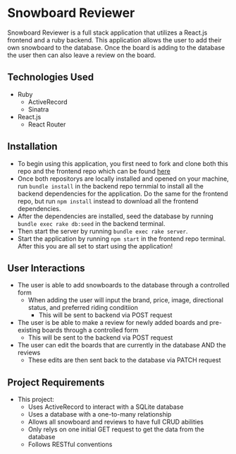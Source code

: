 # Snowboard Reviewer

Snowboard Reviewer is a full stack application that utilizes a React.js frontend and a ruby backend. This application allows the user to add their own snowboard to the database. Once the board is adding to the database the user then can also leave a review on the board.

## Technologies Used

* Ruby
  * ActiveRecord
  * Sinatra
* React.js
  * React Router

## Installation

* To begin using this application, you first need to fork and clone both this repo and the frontend repo which can be found [here](https://github.com/Creasser/Snowboard-Reviewer-Frontend)
* Once both repositorys are locally installed and opened on your machine, run ``` bundle install ``` in the backend repo ternmial to install all the backend dependencies for the application. Do the same for the frontend repo, but run ``` npm install ``` instead to download all the frontend dependencies.
* After the dependencies are installed, seed the database by running ``` bundle exec rake db:seed ``` in the backend terminal.
* Then start the server by running ``` bundle exec rake server ```.
* Start the application by running ``` npm start ``` in the frontend repo terminal. After this you are all set to start using the application!

## User Interactions

* The user is able to add snowboards to the database through a controlled form
  * When adding the user will input the brand, price, image, directional status, and preferred riding conditiion
    * This will be sent to backend via POST request
* The user is be able to make a review for newly added boards and pre-existing boards through a controlled form
  * This will be sent to the backend via POST request
* The user can edit the boards that are currently in the database AND the reviews
  * These edits are then sent back to the database via PATCH request

## Project Requirements
* This project:
  * Uses ActiveRecord to interact with a SQLite database
  * Uses a database with a one-to-many relationship
  * Allows all snowboard and reviews to have full CRUD abilities
  * Only relys on one initial GET request to get the data from the database
  * Follows RESTful conventions